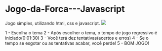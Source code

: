 # Jogo-da-Forca---Javascript
Jogo simples, utilizando html, css e javascript.
![](https://i.imgur.com/4I5kXLd.jpg)

1 - Escolha o tema
2 - Após escolher o tema, o tempo de jogo regressivo é iniciado(0:01:30)
3 - Você terá dez tentativas(acertos e erros)
4 - Se o tempo se esgotar ou as tentativas acabar, você perde!
5 - BOM JOGO!
